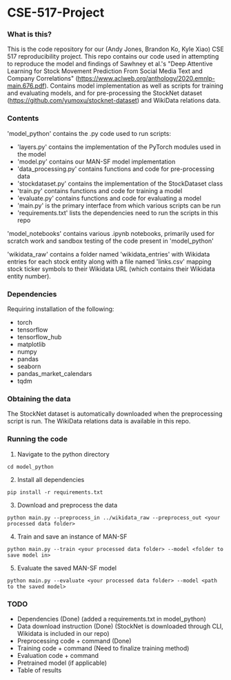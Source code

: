 # CSE-517-Project

### What is this?

This is the code repository for our (Andy Jones, Brandon Ko, Kyle Xiao) CSE 517 reproducibility project. This repo contains our code used in attempting to reproduce the model and findings of Sawhney et al.'s "Deep Attentive Learning for Stock Movement Prediction From Social Media Text and Company Correlations" (https://www.aclweb.org/anthology/2020.emnlp-main.676.pdf). Contains model implementation as well as scripts for training and evaluating models, and for pre-processing the StockNet dataset (https://github.com/yumoxu/stocknet-dataset) and WikiData relations data.

### Contents

'model_python' contains the .py code used to run scripts:

- 'layers.py' contains the implementation of the PyTorch modules used in the model
- 'model.py' contains our MAN-SF model implementation
- 'data_processing.py' contains functions and code for pre-processing data
- 'stockdataset.py' contains the implementation of the StockDataset class
- 'train.py' contains functions and code for training a model
- 'evaluate.py' contains functions and code for evaluating a model
- 'main.py' is the primary interface from which various scripts can be run
- 'requirements.txt' lists the dependencies need to run the scripts in this repo

'model_notebooks' contains various .ipynb notebooks, primarily used for scratch work and sandbox testing of the code present in 'model_python'

'wikidata_raw' contains a folder named 'wikidata_entries' with Wikidata entries for each stock entity along with a file named 'links.csv' mapping stock ticker symbols to their Wikidata URL (which contains their Wikidata entity number).

### Dependencies

Requiring installation of the following:

- torch
- tensorflow
- tensorflow_hub
- matplotlib
- numpy
- pandas
- seaborn
- pandas_market_calendars
- tqdm



### Obtaining the data

The StockNet dataset is automatically downloaded when the preprocessing script is run. The WikiData relations data is available in this repo.

### Running the code

1. Navigate to the python directory
```
cd model_python
```

2. Install all dependencies
```
pip install -r requirements.txt
```

3. Download and preprocess the data
```
python main.py --preprocess_in ../wikidata_raw --preprocess_out <your processed data folder>
```

4. Train and save an instance of MAN-SF
```
python main.py --train <your processed data folder> --model <folder to save model in>
```

5. Evaluate the saved MAN-SF model
```
python main.py --evaluate <your processed data folder> --model <path to the saved model>
```

### TODO

- Dependencies (Done) (added a requirements.txt in model_python)
- Data download instruction (Done) (StockNet is downloaded through CLI, Wikidata is included in our repo)
- Preprocessing code + command (Done)
- Training code + command (Need to finalize training method)
- Evaluation code + command
- Pretrained model (if applicable)
- Table of results
